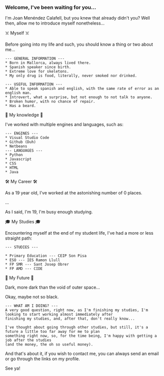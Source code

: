 ### Welcome, I've been waiting for you...
I'm Joan Menéndez Calafell, but you knew that already didn't you?
Well then, allow me to introduce myself nonetheless...

☠️ Myself ☠️

Before going into my life and such, you should know a thing or two about me...

    --- GENERAL INFORMATION ---
    * Born in Mallorca, always lived there.
    * Spanish speaker since birth.
    * Extreme love for skeletons.
    * My only drug is food, literally, never smoked nor drinked.

    --- USEFUL INFORMATION ---
    * Able to speak spanish and english, with the same rate of error as an english man.
    * Introvert, what a surprise, but not enough to not talk to anyone.
    * Broken humor, with no chance of repair.
    * Has a beard.

🧠 My knowledge 🧠

I've worked with multiple engines and languages, such as:

    --- ENGINES ---
    * Visual Studio Code
    * Github (Duh)
    * Netbeans
    --- LANGUAGES ---
    * Python
    * Javascript
    * CSS
    * HTML
    * Java

🛠️ My Career 🛠️

As a 19 year old, I've worked at the astonishing number of 0 places.

...

As I said, I'm 19, I'm busy enough studying.

🎓 My Studies 🎓

Encountering myself at the end of my student life, I've had a more or less straight path:

    --- STUDIES ---

    * Primary Education --- CEIP Son Pisa
    * ESO --- IES Ramon Llull
    * FP SMR --- Sant Josep Obrer
    * FP AMD --- CIDE

🌈 My Future 🌈

Dark, more dark than the void of outer space...

Okay, maybe not so black.

    --- WHAT AM I DOING? ---
    A very good question, right now, as I'm finishing my studies, I'm looking to start working almost immediately after
    finishing my studies, and, after that, don't really know...

    I've thought about going through other studies, but still, it's a future a little too far away for me to plan 
    something right now, so, for the time being, I'm happy with getting a job after the studies 
    (and the money, the oh so useful money).
    
And that's about it, if you wish to contact me, you can always send an email or go through the links on my profile.

See ya!
